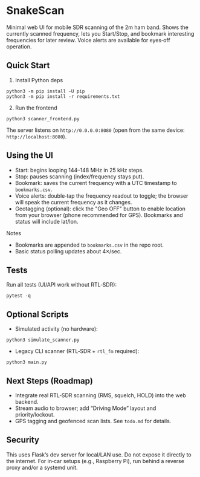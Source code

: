 # SnakeScan

Minimal web UI for mobile SDR scanning of the 2m ham band. Shows the currently scanned frequency, lets you Start/Stop, and bookmark interesting frequencies for later review. Voice alerts are available for eyes‑off operation.

## Quick Start
1) Install Python deps
```
python3 -m pip install -U pip
python3 -m pip install -r requirements.txt
```

2) Run the frontend
```
python3 scanner_frontend.py
```
The server listens on `http://0.0.0.0:8080` (open from the same device: `http://localhost:8080`).

## Using the UI
- Start: begins looping 144–148 MHz in 25 kHz steps.
- Stop: pauses scanning (index/frequency stays put).
- Bookmark: saves the current frequency with a UTC timestamp to `bookmarks.csv`.
- Voice alerts: double‑tap the frequency readout to toggle; the browser will speak the current frequency as it changes.
 - Geotagging (optional): click the "Geo OFF" button to enable location from your browser (phone recommended for GPS). Bookmarks and status will include lat/lon.

Notes
- Bookmarks are appended to `bookmarks.csv` in the repo root.
- Basic status polling updates about 4×/sec.

## Tests
Run all tests (UI/API work without RTL‑SDR):
```
pytest -q
```

## Optional Scripts
- Simulated activity (no hardware):
```
python3 simulate_scanner.py
```
- Legacy CLI scanner (RTL‑SDR + `rtl_fm` required):
```
python3 main.py
```

## Next Steps (Roadmap)
- Integrate real RTL‑SDR scanning (RMS, squelch, HOLD) into the web backend.
- Stream audio to browser; add “Driving Mode” layout and priority/lockout.
- GPS tagging and geofenced scan lists. See `todo.md` for details.

## Security
This uses Flask’s dev server for local/LAN use. Do not expose it directly to the internet. For in‑car setups (e.g., Raspberry Pi), run behind a reverse proxy and/or a systemd unit.

